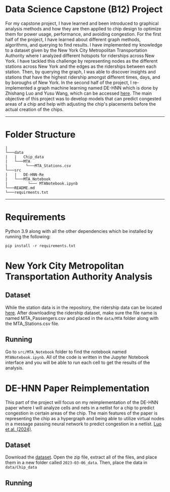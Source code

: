 # Data Science Capstone (B12) Project

For my capstone project, I have learned and been introduced to graphical analysis methods and how they are then applied to chip design to optimize them for power usage, performance, and avoiding congestion. For the first half of the project, I have learned about different graph methods, algorithms, and querying to find results. I have implemented my knowledge to a dataset given by the New York City Metropolitan Transportation Authority where I analyzed different hotspots for riderships across New York. I have tackled this challenge by representing nodes as the different stations across New York and the edges as the riderships between each station. Then, by querying the graph, I was able to discover insights and stations that have the highest ridership amongst different times, days, and by boroughs of New York. In the second half of the project, I re-implemented a graph machine learning named DE-HNN which is done by Zhishang Luo and Yusu Wang, which can be accessed [here](https://arxiv.org/abs/2404.00477). The main objective of this project was to develop models that can predict congested areas of a chip and help with adjusting the chip's placements before the actual creation of the chips.

----------------------------

# Folder Structure
```
|
└───data
|   |   Chip_data
|   └───MTA
|        └───MTA_Stations.csv
└───src
|   |   DE-HNN-Re
|   └───MTA_Notebook
|         └─── MTANotebook.ipynb
└───README.md
└───requirments.txt
```
---------------------------

# Requirements

Python 3.9 along with all the other dependencies which be installed by running the following:
```
pip install -r requirements.txt
```


# New York City Metropolitan Transportation Authority Analysis

## Dataset

While the station data is in the repository, the ridership data can be located [here](https://data.ny.gov/Transportation/MTA-Subway-Origin-Destination-Ridership-Estimate-2/jsu2-fbtj/about_data). After downloading the ridership dataset, make sure the file name is named MTA_Passengers.csv and placed in the ```data/MTA``` folder along with the MTA_Stations.csv file.

## Running

Go to ```src/MTA_Notebook``` folder to find the notebook named ```MTANotebook.ipynb```. All of the code is written in the Jupyter Notebook interface and you will be able to run each cell to get the results of the analysis.

# DE-HNN Paper Reimplementation

This part of the project will focus on my reimplementation of the DE-HNN paper where I will analyze cells and nets in a netlist for a chip to predict congestion in certain areas of the chip. The main features of the paper is representing the chip as a hypergraph and being able to utilize virtual nodes in a message passing neural network to predict congestion in a netlist. [Luo et al. (2024)](https://arxiv.org/abs/2404.00477).

## Dataset

Download the [dataset](https://zenodo.org/records/10795280?token=eyJhbGciOiJIUzUxMiJ9.eyJpZCI6Ijk5NjM2MzZiLTg0ZmUtNDI2My04OTQ3LTljMjA5ZjA3N2Y1OSIsImRhdGEiOnt9LCJyYW5kb20iOiJlYzFmMGJlZTU3MzE1OWMzOTU2MWZkYTE3MzY5ZjRjOCJ9.WifQFExjW1CAW0ahf3e5Qr0OV9c2cw9_RUbOXUsvRbnKlkApNZwVCL_VPRJvAve0MJDC0DDOSx_RLiTvBimr0w). Open the zip file, extract all of the files, and place them in a new folder called ```2023-03-06_data```. Then, place the data in ```data/Chip_data```

## Running

